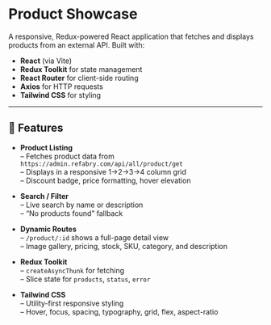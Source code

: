 # Product Showcase

A responsive, Redux-powered React application that fetches and displays products from an external API. Built with:

- **React** (via Vite)  
- **Redux Toolkit** for state management  
- **React Router** for client-side routing  
- **Axios** for HTTP requests  
- **Tailwind CSS** for styling  

---


## 🚀 Features

- **Product Listing**  
  – Fetches product data from `https://admin.refabry.com/api/all/product/get`  
  – Displays in a responsive 1→2→3→4 column grid  
  – Discount badge, price formatting, hover elevation

- **Search / Filter**  
  – Live search by name or description  
  – “No products found” fallback

- **Dynamic Routes**  
  – `/product/:id` shows a full-page detail view  
  – Image gallery, pricing, stock, SKU, category, and description

- **Redux Toolkit**  
  – `createAsyncThunk` for fetching  
  – Slice state for `products`, `status`, `error`

- **Tailwind CSS**  
  – Utility-first responsive styling  
  – Hover, focus, spacing, typography, grid, flex, aspect-ratio


